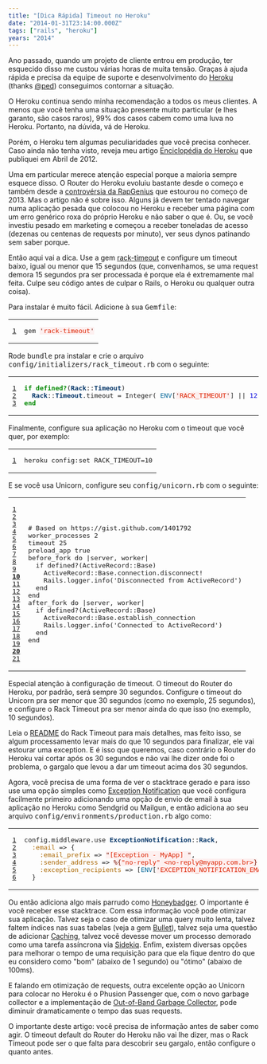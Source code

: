 ```yaml
---
title: "[Dica Rápida] Timeout no Heroku"
date: "2014-01-31T23:14:00.000Z"
tags: ["rails", "heroku"]
years: "2014"
---
```


<p></p>
<p>Ano passado, quando um projeto de cliente entrou em produção, ter esquecido disso me custou várias horas de muita tensão. Graças à ajuda rápida e precisa da equipe de suporte e desenvolvimento do <a href="http://heroku.com">Heroku</a> (thanks <a href="http://twitter.com/ped">@ped</a>) conseguimos contornar a situação.</p>
<p>O Heroku continua sendo minha recomendação a todos os meus clientes. A menos que você tenha uma situação presente muito particular (e lhes garanto, são casos raros), 99% dos casos cabem como uma luva no Heroku. Portanto, na dúvida, vá de Heroku.</p>
<p>Porém, o Heroku tem algumas peculiaridades que você precisa conhecer. Caso ainda não tenha visto, reveja meu artigo <a href="http://www.akitaonrails.com/2012/04/20/heroku-tips-enciclopedia-do-heroku">Enciclopédia do Heroku</a> que publiquei em Abril de 2012.</p>
<p></p>
<p></p>
<p>Uma em particular merece atenção especial porque a maioria sempre esquece disso. O Router do Heroku evoluiu bastante desde o começo e também desde a <a href="https://venturebeat.com/2013/03/02/rap-genius-responds/">controvérsia da RapGenius</a> que estourou no começo de 2013. Mas o artigo não é sobre isso. Alguns já devem ter tentado navegar numa aplicação pesada que colocou no Heroku e receber uma página com um erro genérico roxa do próprio Heroku e não saber o que é. Ou, se você investiu pesado em marketing e começou a receber toneladas de acesso (dezenas ou centenas de requests por minuto), ver seus dynos patinando sem saber porque.</p>
<p>Então aqui vai a dica. Use a gem <a href="https://github.com/kch/rack-timeout">rack-timeout</a> e configure um timeout baixo, igual ou menor que 15 segundos (que, convenhamos, se uma request demora 15 segundos pra ser processada é porque ela é extremamente mal feita. Culpe seu código antes de culpar o Rails, o Heroku ou qualquer outra coisa).</p>
<p>Para instalar é muito fácil. Adicione à sua <tt>Gemfile</tt>:</p>
<table class="CodeRay">
  <tbody>
    <tr>
      <td class="line-numbers" title="double click to toggle" ondblclick="with (this.firstChild.style) { display = (display == '') ? 'none' : '' }"><pre><a href="#n1" name="n1">1</a>
</pre>
      </td>
      <td class="code"><pre>gem <span style="background-color:hsla(0,100%,50%,0.05)"><span style="color:#710">'</span><span style="color:#D20">rack-timeout</span><span style="color:#710">'</span></span>
</pre>
      </td>
    </tr>
  </tbody>
</table>
<p>Rode <tt>bundle</tt> pra instalar e crie o arquivo <tt>config/initializers/rack_timeout.rb</tt> com o seguinte:</p>
<table class="CodeRay">
  <tbody>
    <tr>
      <td class="line-numbers" title="double click to toggle" ondblclick="with (this.firstChild.style) { display = (display == '') ? 'none' : '' }"><pre><a href="#n1" name="n1">1</a>
<a href="#n2" name="n2">2</a>
<a href="#n3" name="n3">3</a>
</pre>
      </td>
      <td class="code"><pre><span style="color:#080;font-weight:bold">if</span> <span style="color:#080;font-weight:bold">defined?</span>(<span style="color:#036;font-weight:bold">Rack</span>::<span style="color:#036;font-weight:bold">Timeout</span>)
  <span style="color:#036;font-weight:bold">Rack</span>::<span style="color:#036;font-weight:bold">Timeout</span>.timeout = Integer( <span style="color:#069">ENV</span>[<span style="background-color:hsla(0,100%,50%,0.05)"><span style="color:#710">'</span><span style="color:#D20">RACK_TIMEOUT</span><span style="color:#710">'</span></span>] || <span style="color:#00D">12</span> )
<span style="color:#080;font-weight:bold">end</span>
</pre>
      </td>
    </tr>
  </tbody>
</table>
<p>Finalmente, configure sua aplicação no Heroku com o timeout que você quer, por exemplo:</p>
<table class="CodeRay">
  <tbody>
    <tr>
      <td class="line-numbers" title="double click to toggle" ondblclick="with (this.firstChild.style) { display = (display == '') ? 'none' : '' }"><pre><a href="#n1" name="n1">1</a>
</pre>
      </td>
      <td class="code"><pre>heroku config:set RACK_TIMEOUT=10
</pre>
      </td>
    </tr>
  </tbody>
</table>
<p>E se você usa Unicorn, configure seu <tt>config/unicorn.rb</tt> com o seguinte:</p>
<table class="CodeRay">
  <tbody>
    <tr>
      <td class="line-numbers" title="double click to toggle" ondblclick="with (this.firstChild.style) { display = (display == '') ? 'none' : '' }"><pre><a href="#n1" name="n1">1</a>
<a href="#n2" name="n2">2</a>
<a href="#n3" name="n3">3</a>
<a href="#n4" name="n4">4</a>
<a href="#n5" name="n5">5</a>
<a href="#n6" name="n6">6</a>
<a href="#n7" name="n7">7</a>
<a href="#n8" name="n8">8</a>
<a href="#n9" name="n9">9</a>
<strong><a href="#n10" name="n10">10</a></strong>
<a href="#n11" name="n11">11</a>
<a href="#n12" name="n12">12</a>
<a href="#n13" name="n13">13</a>
<a href="#n14" name="n14">14</a>
<a href="#n15" name="n15">15</a>
<a href="#n16" name="n16">16</a>
<a href="#n17" name="n17">17</a>
<a href="#n18" name="n18">18</a>
<a href="#n19" name="n19">19</a>
<strong><a href="#n20" name="n20">20</a></strong>
<a href="#n21" name="n21">21</a>
</pre>
      </td>
      <td class="code"><pre># Based on https://gist.github.com/1401792
worker_processes 2
timeout 25
preload_app true
before_fork do |server, worker|
  if defined?(ActiveRecord::Base)
    ActiveRecord::Base.connection.disconnect!
    Rails.logger.info('Disconnected from ActiveRecord')
  end
end
after_fork do |server, worker|
  if defined?(ActiveRecord::Base)
    ActiveRecord::Base.establish_connection
    Rails.logger.info('Connected to ActiveRecord')
  end
end
</pre>
      </td>
    </tr>
  </tbody>
</table>
<p>Especial atenção à configuração de timeout. O timeout do Router do Heroku, por padrão, será sempre 30 segundos. Configure o timeout do Unicorn pra ser menor que 30 segundos (como no exemplo, 25 segundos), e configure o Rack Timeout pra ser menor ainda do que isso (no exemplo, 10 segundos).</p>
<p>Leia o <a href="https://github.com/kch/rack-timeout/blob/master/README.markdown">README</a> do Rack Timeout para mais detalhes, mas feito isso, se algum processamento levar mais do que 10 segundos para finalizar, ele vai estourar uma exception. E é isso que queremos, caso contrário o Router do Heroku vai cortar após os 30 segundos e não vai lhe dizer onde foi o problema, o gargalo que levou a dar um timeout acima dos 30 segundos.</p>
<p>Agora, você precisa de uma forma de ver o stacktrace gerado e para isso use uma opção simples como <a href="https://github.com/rails/exception_notification">Exception Notification</a> que você configura facilmente primeiro adicionando uma opção de envio de email à sua aplicação no Heroku como Sendgrid ou Mailgun, e então adiciona ao seu arquivo <tt>config/environments/production.rb</tt> algo como:</p>
<table class="CodeRay">
  <tbody>
    <tr>
      <td class="line-numbers" title="double click to toggle" ondblclick="with (this.firstChild.style) { display = (display == '') ? 'none' : '' }"><pre><a href="#n1" name="n1">1</a>
<a href="#n2" name="n2">2</a>
<a href="#n3" name="n3">3</a>
<a href="#n4" name="n4">4</a>
<a href="#n5" name="n5">5</a>
<a href="#n6" name="n6">6</a>
</pre>
      </td>
      <td class="code"><pre>config.middleware.use <span style="color:#036;font-weight:bold">ExceptionNotification</span>::<span style="color:#036;font-weight:bold">Rack</span>,
  <span style="color:#A60">:email</span> =&gt; {
    <span style="color:#A60">:email_prefix</span> =&gt; <span style="background-color:hsla(0,100%,50%,0.05)"><span style="color:#710">"</span><span style="color:#D20">[Exception - MyApp] </span><span style="color:#710">"</span></span>,
    <span style="color:#A60">:sender_address</span> =&gt; <span style="background-color:hsla(0,100%,50%,0.05)"><span style="color:#710">%{</span><span style="color:#D20">"no-reply" &lt;no-reply@myapp.com.br&gt;</span><span style="color:#710">}</span></span>,
    <span style="color:#A60">:exception_recipients</span> =&gt; [<span style="color:#069">ENV</span>[<span style="background-color:hsla(0,100%,50%,0.05)"><span style="color:#710">'</span><span style="color:#D20">EXCEPTION_NOTIFICATION_EMAIL</span><span style="color:#710">'</span></span>]]
  }
</pre>
      </td>
    </tr>
  </tbody>
</table>
<p>Ou então adiciona algo mais parrudo como <a href="https://www.honeybadger.io">Honeybadger</a>. O importante é você receber esse stacktrace. Com essa informação você pode otimizar sua aplicação. Talvez seja o caso de otimizar uma query muito lenta, talvez faltem índices nas suas tabelas (veja a gem <a href="https://github.com/flyerhzm/bullet">Bullet</a>), talvez seja uma questão de adicionar <a href="https://www.akitaonrails.com/2008/8/21/tutorial-de-rails-caching-parte-1">Caching</a>, talvez você devesse mover um processo demorado como uma tarefa assíncrona via <a href="https://github.com/mperham/sidekiq">Sidekiq</a>. Enfim, existem diversas opções para melhorar o tempo de uma requisição para que ela fique dentro do que eu considero como "bom" (abaixo de 1 segundo) ou "ótimo" (abaixo de 100ms).</p>
<p>E falando em otimização de requests, outra excelente opção ao Unicorn para colocar no Heroku é o Phusion Passenger que, com o novo garbage collector e a implementação de <a href="https://blog.phusion.nl/2014/01/31/phusion-passenger-now-supports-the-new-ruby-2-1-out-of-band-gc/">Out-of-Band Garbage Collector</a>, pode diminuir dramaticamente o tempo das suas requests.</p>
<p>O importante deste artigo: você precisa de informação antes de saber como agir. O timeout default do Router do Heroku não vai lhe dizer, mas o Rack Timeout pode ser o que falta para descobrir seu gargalo, então configure o quanto antes.</p>
<p></p>